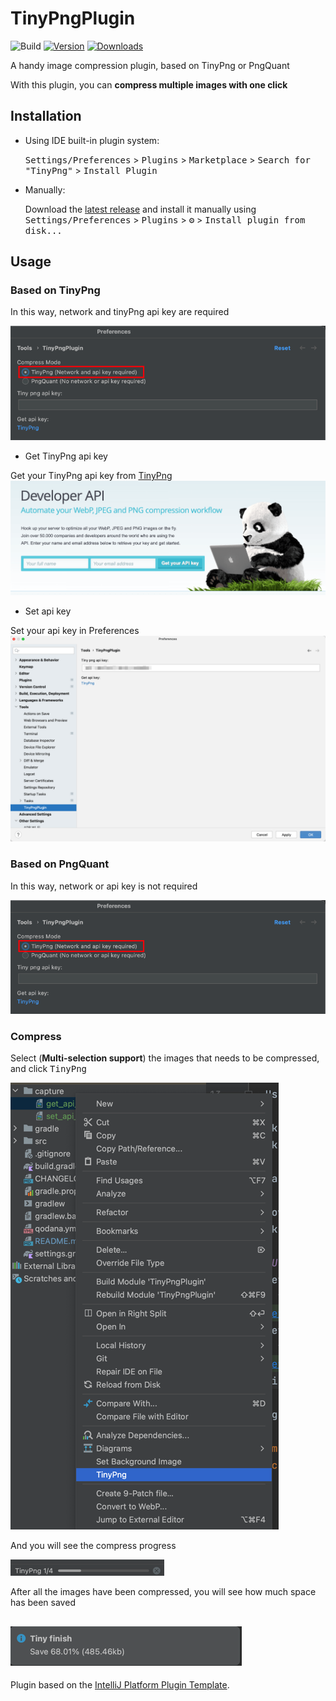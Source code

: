 # TinyPngPlugin

![Build](https://github.com/zhangweizhe/TinyPngPlugin/workflows/Build/badge.svg)
[![Version](https://img.shields.io/jetbrains/plugin/v/PLUGIN_ID.svg)](https://plugins.jetbrains.com/plugin/PLUGIN_ID)
[![Downloads](https://img.shields.io/jetbrains/plugin/d/PLUGIN_ID.svg)](https://plugins.jetbrains.com/plugin/PLUGIN_ID)

<!-- Plugin description -->
A handy image compression plugin, based on TinyPng or PngQuant

With this plugin, you can **compress multiple images with one click**
<!-- Plugin description end -->

## Installation

- Using IDE built-in plugin system:
  
  <kbd>Settings/Preferences</kbd> > <kbd>Plugins</kbd> > <kbd>Marketplace</kbd> > <kbd>Search for "TinyPng"</kbd> >
  <kbd>Install Plugin</kbd>
  
- Manually:

  Download the [latest release](https://github.com/zhangweizhe/TinyPngPlugin/releases/latest) and install it manually using
  <kbd>Settings/Preferences</kbd> > <kbd>Plugins</kbd> > <kbd>⚙️</kbd> > <kbd>Install plugin from disk...</kbd>

## Usage
### Based on TinyPng
In this way, network and tinyPng api key are required

![tiny_png](https://raw.githubusercontent.com/zhangweizhe/TinyPngPlugin/main/capture/compress_mode_tiny_png.png)
- Get TinyPng api key

Get your TinyPng api key from [TinyPng](https://tinypng.com/developers)
![get api key](https://raw.githubusercontent.com/zhangweizhe/TinyPngPlugin/main/capture/get_api_key.png)
- Set api key

Set your api key in Preferences
![set api key](https://github.com/zhangweizhe/TinyPngPlugin/raw/main/capture/set_api_key.png)

### Based on PngQuant
In this way, network or api key is not required

![tiny_png](https://raw.githubusercontent.com/zhangweizhe/TinyPngPlugin/main/capture/compress_mode_tiny_png.png)


### Compress

Select (**Multi-selection support**) the images that needs to be compressed, and click <kbd>TinyPng</kbd>

![tiny.png](https://github.com/zhangweizhe/TinyPngPlugin/raw/main/capture/tiny.png)

And you will see the compress progress

![progress](https://github.com/zhangweizhe/TinyPngPlugin/raw/main/capture/compress_progress.png)

After all the images have been compressed, you will see how much space has been saved

![result](https://github.com/zhangweizhe/TinyPngPlugin/raw/main/capture/result.png)
---
Plugin based on the [IntelliJ Platform Plugin Template][template].

[template]: https://github.com/JetBrains/intellij-platform-plugin-template
[docs:plugin-description]: https://plugins.jetbrains.com/docs/intellij/plugin-user-experience.html#plugin-description-and-presentation